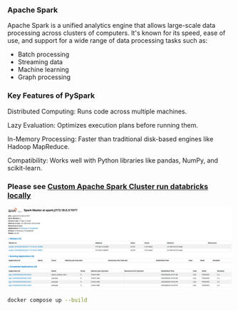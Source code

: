### Apache Spark
Apache Spark is a unified analytics engine that allows large-scale data processing across clusters of computers. It's known for its speed, ease of use, and support for a wide range of data processing tasks such as:
- Batch processing
- Streaming data
- Machine learning
- Graph processing


### Key Features of PySpark
Distributed Computing: Runs code across multiple machines.

Lazy Evaluation: Optimizes execution plans before running them.

In-Memory Processing: Faster than traditional disk-based engines like Hadoop MapReduce.

Compatibility: Works well with Python libraries like pandas, NumPy, and scikit-learn.




### Please see [Custom Apache Spark Cluster run databricks locally](https://github.com/tharhtetsan/Custom-Apache-Spark-Cluster-run-databricks-locally)

![spark_image](./images/spark.png)

```bash
docker compose up --build
```